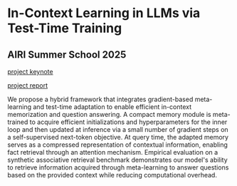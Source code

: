 # In-Context Learning in LLMs via Test-Time Training
## AIRI Summer School 2025

[project keynote](meta_memory_keynote.pdf)

[project report](meta_memory_report.pdf)

We propose a hybrid framework that integrates gradient-based meta-learning and test-time adaptation to enable efficient in-context memorization and question answering. A compact memory module is meta-trained to acquire efficient initializations and hyperparameters for the inner loop and then updated at inference via a small number of gradient steps on a self-supervised next-token objective. At query time, the adapted memory serves as a compressed representation of contextual information, enabling fact retrieval through an attention mechanism. Empirical evaluation on a synthetic associative retrieval benchmark demonstrates our model's ability to retrieve information acquired through meta-learning to answer questions based on the provided context while reducing computational overhead.
